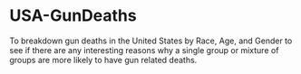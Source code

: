 # USA-GunDeaths
To breakdown gun deaths in the United States by Race, Age, and Gender to see if there are any interesting reasons why a single group or mixture of groups are more likely to have gun related deaths. 
